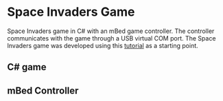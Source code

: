 # Space Invaders Game

Space Invaders game in C# with an mBed game controller. The controller communicates with the game through a USB virtual COM port. The Space Invaders game was developed using this [tutorial](https://www.mooict.com/c-tutorial-create-a-full-space-invaders-game-using-visual-studio/#google_vignette) as a starting point.

## C# game

## mBed Controller
